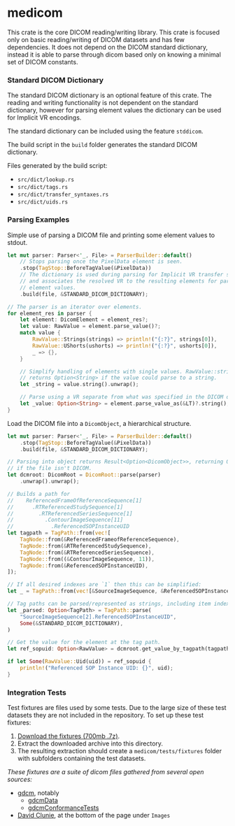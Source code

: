 # medicom #

This crate is the core DICOM reading/writing library. This crate is focused only
on basic reading/writing of DICOM datasets and has few dependencies. It does not
depend on the DICOM standard dictionary, instead it is able to parse through
dicom based only on knowing a minimal set of DICOM constants.

### Standard DICOM Dictionary ###

The standard DICOM dictionary is an optional feature of this crate. The reading
and writing functionality is not dependent on the standard dictionary, however
for parsing element values the dictionary can be used for Implicit VR encodings.

The standard dictionary can be included using the feature `stddicom`.

The build script in the `build` folder generates the standard DICOM dictionary.

Files generated by the build script:

- `src/dict/lookup.rs`
- `src/dict/tags.rs`
- `src/dict/transfer_syntaxes.rs`
- `src/dict/uids.rs`

### Parsing Examples ###

Simple use of parsing a DICOM file and printing some element values to stdout.

```rust
let mut parser: Parser<'_, File> = ParserBuilder::default()
    // Stops parsing once the PixelData element is seen.
    .stop(TagStop::BeforeTagValue(&PixelData))
    // The dictionary is used during parsing for Implicit VR transfer syntaxes,
    // and associates the resolved VR to the resulting elements for parsing the
    // element values.
    .build(file, &STANDARD_DICOM_DICTIONARY);

// The parser is an iterator over elements.
for element_res in parser {
    let element: DicomElement = element_res?;
    let value: RawValue = element.parse_value()?;
    match value {
        RawValue::Strings(strings) => println!("{:?}", strings[0]),
        RawValue::UShorts(ushorts) => println!("{:?}", ushorts[0]),
        _ => {},
    }

    // Simplify handling of elements with single values. RawValue::string()
    // returns Option<String> if the value could parse to a string.
    let _string = value.string().unwrap();

    // Parse using a VR separate from what was specified in the DICOM dataset.
    let _value: Option<String> = element.parse_value_as(&LT)?.string();
}
```

Load the DICOM file into a `DicomObject`, a hierarchical structure.

```rust
let mut parser: Parser<'_, File> = ParserBuilder::default()
    .stop(TagStop::BeforeTagValue(&PixelData))
    .build(file, &STANDARD_DICOM_DICTIONARY);

// Parsing into object returns Result<Option<DicomObject>>, returning Ok(None)
// if the file isn't DICOM.
let dcmroot: DicomRoot = DicomRoot::parse(parser)
    .unwrap().unwrap();

// Builds a path for
//    ReferencedFrameOfReferenceSequence[1]
//      .RTReferencedStudySequence[1]
//        .RTReferencedSeriesSequence[1]
//          .ContourImageSequence[11]
//            .ReferencedSOPInstanceUID
let tagpath = TagPath::from(vec![
    TagNode::from(&ReferencedFrameofReferenceSequence),
    TagNode::from(&RTReferencedStudySequence),
    TagNode::from(&RTReferencedSeriesSequence),
    TagNode::from((&ContourImageSequence, 11)),
    TagNode::from(&ReferencedSOPInstanceUID),
]);

// If all desired indexes are `1` then this can be simplified:
let _ = TagPath::from(vec![&SourceImageSequence, &ReferencedSOPInstanceUID]);

// Tag paths can be parsed/represented as strings, including item indexing:
let _parsed: Option<TagPath> = TagPath::parse(
    "SourceImageSequence[2].ReferencedSOPInstanceUID",
    Some(&STANDARD_DICOM_DICTIONARY),
)

// Get the value for the element at the tag path.
let ref_sopuid: Option<RawValue> = dcmroot.get_value_by_tagpath(tagpath);

if let Some(RawValue::Uid(uid)) = ref_sopuid {
    println!("Referenced SOP Instance UID: {}", uid);
}
```

### Integration Tests ###

Test fixtures are files used by some tests. Due to the large size of these test
datasets they are not included in the repository. To set up these test fixtures:

1. [Download the fixtures (700mb .7z)](https://drive.google.com/file/d/1VI89r3leiLPm9-8sClyy0o15KtGZeqaD/view?usp=sharing).
2. Extract the downloaded archive into this directory.
3. The resulting extraction should create a `medicom/tests/fixtures` folder
   with subfolders containing the test datasets.

_These fixtures are a suite of dicom files gathered from several open sources:_

 - [gdcm](http://gdcm.sourceforge.net/), notably
   - [gdcmData](https://sourceforge.net/projects/gdcm/files/gdcmData/)
   - [gdcmConformanceTests](https://sourceforge.net/projects/gdcm/files/gdcmConformanceTests/)
 - [David Clunie](https://www.dclunie.com/), at the bottom of the page under `Images`

